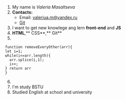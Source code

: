 1. My name is *Valeria Masaltseva*
2. **Contacts:**
    * Email: valeriua.m@yandex.ru
    * [Git](https://github.com/Valeria310)
3. I want to get new knowlege ang lern **front-end** and **JS**
4. **HTML**,** CSS**,** Git**
5. 
  ```
  function removeEveryOther(arr){
  let i=1;
  while(i<=arr.length){
    arr.splice(i,1);
    i++;
 } return arr 
}
  ```
6. 
7. I'm study BSTU
8. Studied English at school and university
